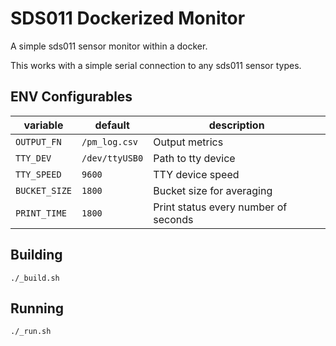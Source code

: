 # SDS011 Dockerized Monitor

A simple sds011 sensor monitor within a docker.

This works with a simple serial connection to any sds011 sensor types.

## ENV Configurables

|variable|default|description|
|---|---|---|
|`OUTPUT_FN`|`/pm_log.csv`|Output metrics|
|`TTY_DEV`|`/dev/ttyUSB0`|Path to tty device|
|`TTY_SPEED`|`9600`|TTY device speed|
|`BUCKET_SIZE`|`1800`|Bucket size for averaging|
|`PRINT_TIME`|`1800`|Print status every number of seconds|

## Building

`./_build.sh`

## Running

`./_run.sh`
